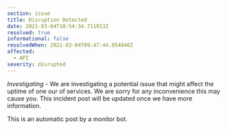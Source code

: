 ```yaml
---
section: issue
title: Disruption Detected
date: 2021-03-04T10:54:34.711913Z
resolved: true
informational: false
resolvedWhen: 2021-03-04T09:47:44.854846Z
affected:
  - API
severity: disrupted
---
```

*Investigating* - We are investigating a potential issue that might affect the uptime of one our of services. We are sorry for any inconvenience this may cause you. This incident post will be updated once we have more information.

This is an automatic post by a monitor bot.
        